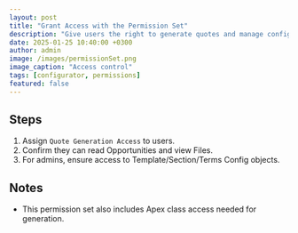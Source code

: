 ```yaml
---
layout: post
title: "Grant Access with the Permission Set"
description: "Give users the right to generate quotes and manage configurations"
date: 2025-01-25 10:40:00 +0300
author: admin
image: /images/permissionSet.png
image_caption: "Access control"
tags: [configurator, permissions]
featured: false
---
```

## Steps
1. Assign `Quote Generation Access` to users.
2. Confirm they can read Opportunities and view Files.
3. For admins, ensure access to Template/Section/Terms Config objects.

## Notes
- This permission set also includes Apex class access needed for generation.
